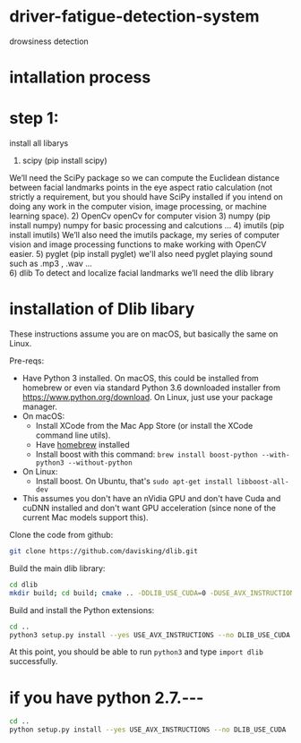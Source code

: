 # driver-fatigue-detection-system
drowsiness detection

# intallation process

# step 1:
 install all libarys 
1) scipy  (pip install scipy)

We’ll need the SciPy package so we can compute the Euclidean distance between facial landmarks points in the eye aspect ratio calculation (not strictly a requirement, but you should have SciPy installed if you intend on doing any work in the computer vision, image processing, or machine learning space).
2) OpenCv
openCv for computer vision 
3) numpy (pip install numpy)
numpy for basic processing and calcutions ...
4) imutils (pip install imutils)
We’ll also need the imutils package, my series of computer vision and image processing functions to make working with OpenCV easier.
5) pyglet (pip install pyglet)
we'll also need pyglet  playing sound such as .mp3 , .wav ...  
6) dlib 
To detect and localize facial landmarks we’ll need the dlib library


# installation of Dlib libary 
These instructions assume you are on macOS, but basically the same on Linux.

Pre-reqs:
- Have Python 3 installed. On macOS, this could be installed from homebrew or even via standard 
  Python 3.6 downloaded installer from https://www.python.org/download. On Linux, just use your
  package manager.
- On macOS:
  - Install XCode from the Mac App Store (or install the XCode command line utils).
  - Have [homebrew](https://brew.sh/) installed
  - Install boost with this command: `brew install boost-python --with-python3 --without-python`
- On Linux:
  - Install boost. On Ubuntu, that's `sudo apt-get install libboost-all-dev`
- This assumes you don't have an nVidia GPU and don't have Cuda and cuDNN installed and don't want
  GPU acceleration (since none of the current Mac models support this).

Clone the code from github:

```bash
git clone https://github.com/davisking/dlib.git
```

Build the main dlib library:

```bash
cd dlib
mkdir build; cd build; cmake .. -DDLIB_USE_CUDA=0 -DUSE_AVX_INSTRUCTIONS=1; cmake --build .
```

Build and install the Python extensions:

```bash
cd ..
python3 setup.py install --yes USE_AVX_INSTRUCTIONS --no DLIB_USE_CUDA
```

At this point, you should be able to run `python3` and type `import dlib` successfully.

# if you have python 2.7.---
```bash
cd ..
python setup.py install --yes USE_AVX_INSTRUCTIONS --no DLIB_USE_CUDA
```





